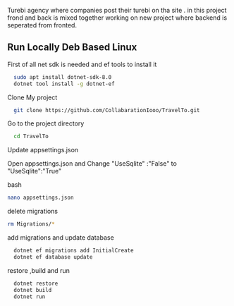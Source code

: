 Turebi agency where companies post their turebi on tha site . 
in this project frond and back is mixed together working on new project where backend is seperated from fronted.



## Run Locally Deb Based Linux

First of all net sdk is needed and ef tools to install it 

```bash
  sudo apt install dotnet-sdk-8.0
  dotnet tool install -g dotnet-ef  
```
Clone My project
```bash
  git clone https://github.com/CollabarationIooo/TravelTo.git
```

Go to the project directory

```bash
  cd TravelTo
```

Update appsettings.json

  Open appsettings.json and Change "UseSqlite" :"False" to "UseSqlite":"True" 

bash
```bash
nano appsettings.json
```
delete migrations 

```bash
rm Migrations/*
```


add migrations and update database 

```bash
  dotnet ef migrations add InitialCreate  
  dotnet ef database update

```
restore ,build and run 
```bash
  dotnet restore
  dotnet build 
  dotnet run  
  
```
